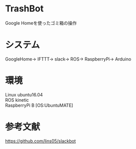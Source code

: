 # TrashBot
Google Homeを使ったゴミ箱の操作

# システム
GoogleHome→ IFTTT→ slack→ ROS→ RaspberryPi→ Arduino

# 環境
Linux ubuntu16.04  
ROS kinetic  
RaspberryPi B  [OS:UbuntuMATE]  



# 参考文献
https://github.com/lins05/slackbot
